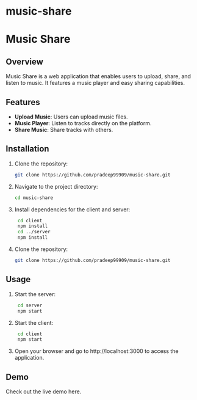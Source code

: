 # music-share

# Music Share

## Overview

Music Share is a web application that enables users to upload, share, and listen to music. It features a music player and easy sharing capabilities.

## Features

- **Upload Music**: Users can upload music files.
- **Music Player**: Listen to tracks directly on the platform.
- **Share Music**: Share tracks with others.

## Installation

1. Clone the repository:

   ```bash
   git clone https://github.com/pradeep99909/music-share.git
   ```

2. Navigate to the project directory:

   ```bash
   cd music-share
   ```

3. Install dependencies for the client and server:

   ```bash
    cd client
    npm install
    cd ../server
    npm install
   ```

4. Clone the repository:
   ```bash
   git clone https://github.com/pradeep99909/music-share.git
   ```

## Usage

1. Start the server:

   ```bash
    cd server
    npm start
   ```

2. Start the client:
   ```bash
    cd client
    npm start
   ```
3. Open your browser and go to http://localhost:3000 to access the application.

## Demo

Check out the live demo here.
